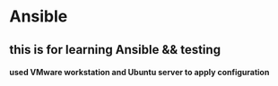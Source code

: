 # Ansible
## this is for learning Ansible && testing 
#### used VMware workstation and Ubuntu server to apply configuration 
